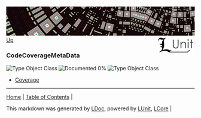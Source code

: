 ![](../Content/LUnit-banner-small.png "")
[<img align="right" src="../Content/LUnit-logo-small.png">](../../README.md)
[Up](../LUnit.md)
### CodeCoverageMetaData
![Type Object Class](http://b.repl.ca/v1/Type-Object%20Class-lightgrey.png "") ![Documented 0%](http://b.repl.ca/v1/Documented-0%25-red.png "")
![Type Object Class](http://b.repl.ca/v1/Type-Object%20Class-lightgrey.png "")
 - [Coverage](CodeCoverageMetaData_Coverage.md)
---

[Home](../../README.md) | [Table of Contents](../../TableOfContents.md) | 


This markdown was generated by [LDoc](https://github.com/CodeSingularity/LDoc), powered by [LUnit](https://github.com/CodeSingularity/LUnit), [LCore](https://github.com/CodeSingularity/LCore) | 

